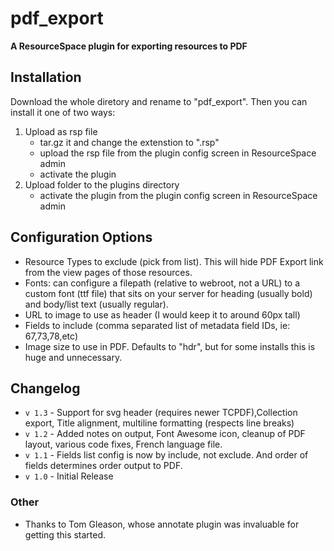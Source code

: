 # pdf_export 
**A ResourceSpace plugin for exporting resources to PDF**

## Installation
Download the whole diretory and rename to "pdf_export". Then you can install it one of two ways:

1. Upload as rsp file
	* tar.gz it and change the extenstion to ".rsp"
	* upload the rsp file from the plugin config screen in ResourceSpace admin
	* activate the plugin
2. Upload folder to the plugins directory
	* activate the plugin from the plugin config screen in ResourceSpace admin

## Configuration Options

- Resource Types to exclude (pick from list). This will hide PDF Export link from the view pages of those resources.
- Fonts: can configure a filepath (relative to webroot, not a URL) to a custom font (ttf file) that sits on your server for heading (usually bold) and body/list text (usually regular).
- URL to image to use as header (I would keep it to around 60px tall) 
- Fields to include (comma separated list of metadata field IDs, ie: 67,73,78,etc)
- Image size to use in PDF. Defaults to "hdr", but for some installs this is huge and unnecessary. 


## Changelog
* `v 1.3` - Support for svg header (requires newer TCPDF),Collection export, Title alignment, multiline formatting (respects line breaks)
* `v 1.2` - Added notes on output, Font Awesome icon, cleanup of PDF layout, various code fixes, French language file.
* `v 1.1` - Fields list config is now by include, not exclude. And order of fields determines order output to PDF.
* `v 1.0` - Initial Release

### Other
* Thanks to Tom Gleason, whose annotate plugin was invaluable for getting this started.
